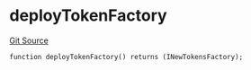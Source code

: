 # deployTokenFactory
[Git Source](https://github.com/Ammalgam-Protocol/core-v1/blob/a28e502b1e8800dac8120731b7ed6f1fd472b8a7/contracts/utils/deployHelper.sol)


```solidity
function deployTokenFactory() returns (INewTokensFactory);
```

